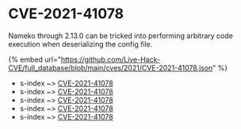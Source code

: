 # CVE-2021-41078

Nameko through 2.13.0 can be tricked into performing arbitrary code execution when deserializing the config file.

{% embed url="https://github.com/Live-Hack-CVE/full_database/blob/main/cves/2021/CVE-2021-41078.json" %}


* s-index ~> [CVE-2021-41078](https://www.alice-snow.ru/2021/database/cve-2021-41078/cve-2021-41078-s-index)
* s-index ~> [CVE-2021-41078](https://www.alice-snow.ru/2021/database/cve-2021-41078/cve-2021-41078-s-index)
* s-index ~> [CVE-2021-41078](https://www.alice-snow.ru/2021/database/cve-2021-41078/cve-2021-41078-s-index)
* s-index ~> [CVE-2021-41078](https://www.alice-snow.ru/2021/database/cve-2021-41078/cve-2021-41078-s-index)
* s-index ~> [CVE-2021-41078](https://www.alice-snow.ru/2021/database/cve-2021-41078/cve-2021-41078-s-index)